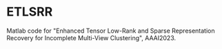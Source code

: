 # ETLSRR
Matlab code for "Enhanced Tensor Low-Rank and Sparse Representation Recovery for Incomplete Multi-View Clustering", AAAI2023.
